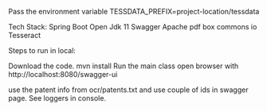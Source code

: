 Pass the environment variable TESSDATA_PREFIX=project-location/tessdata

Tech Stack: 
Spring Boot
Open Jdk 11
Swagger
Apache pdf box
commons io
Tesseract

Steps to run in local: 

Download the code.
mvn install
Run the main class
open browser with http://localhost:8080/swagger-ui

use the patent info from ocr/patents.txt and use couple of ids in swagger page.
See loggers in console.
